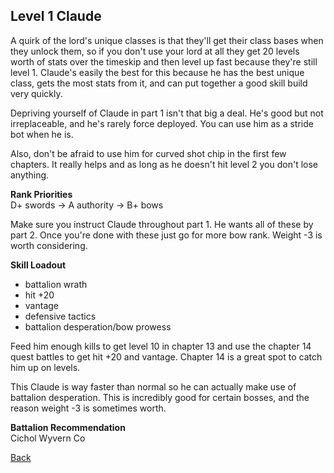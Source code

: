 ## Level 1 Claude

A quirk of the lord's unique classes is that they'll get their class bases when they unlock them, so if you don't use your lord at all they get 20 levels worth of stats 
over the timeskip and then level up fast because they're still level 1. Claude's easily the best for this because he has the best unique class, gets the most stats from 
it, and can put together a good skill build very quickly.

Depriving yourself of Claude in part 1 isn't that big a deal. He's good but not irreplaceable, and he's rarely force deployed. You can use him as a stride bot when he is.

Also, don't be afraid to use him for curved shot chip in the first few chapters. It really helps and as long as he doesn't hit level 2 you don't lose anything. 

__Rank Priorities__ <br>
D+ swords -> A authority -> B+ bows

Make sure you instruct Claude throughout part 1. He wants all of these by part 2. Once you're done with these just go for more bow rank. Weight -3 is worth considering.

__Skill Loadout__
- battalion wrath
- hit +20
- vantage
- defensive tactics
- battalion desperation/bow prowess

Feed him enough kills to get level 10 in chapter 13 and use the chapter 14 quest battles to get hit +20 and vantage. Chapter 14 is a great spot to catch him up on levels.

This Claude is way faster than normal so he can actually make use of battalion desperation. This is incredibly good for certain bosses, and the reason weight -3 is 
sometimes worth.

__Battalion Recommendation__ <br>
Cichol Wyvern Co

[Back](https://rocdoc2.github.io/fe3h-discord-builds/Claude.html)
